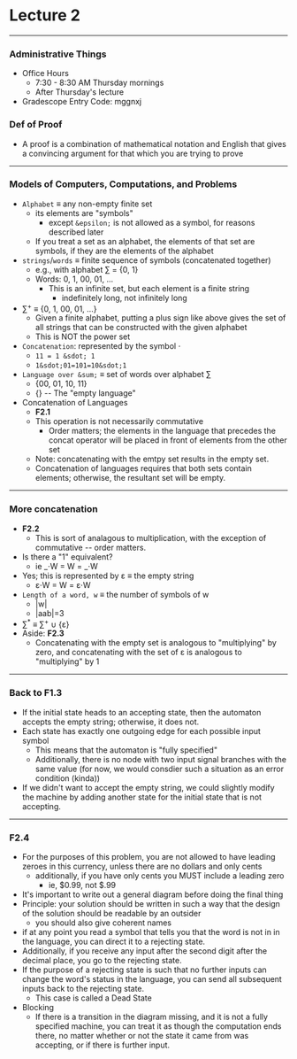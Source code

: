 <h1>Lecture 2</h1>

---

<h3>Administrative Things</h3>

  * Office Hours
      - 7:30 - 8:30 AM Thursday mornings
      - After Thursday's lecture
  * Gradescope Entry Code: mggnxj


<h3>Def of Proof</h3>

  * A proof is a combination of mathematical notation and English that gives a convincing argument for that which you are trying to prove

---

<h3>Models of Computers, Computations, and Problems</h3>

  * `Alphabet` &#x2261; any non-empty finite set
      - its elements are "symbols"
          + except `&epsilon;` is not allowed as a symbol, for reasons described later
      - If you treat a set as an alphabet, the elements of that set are symbols, if they are the elements of the alphabet
  * `strings`/`words` &#x2261; finite sequence of symbols (concatenated together)
      - e.g., with alphabet &sum; = {0, 1}
      - Words: 0, 1, 00, 01, ...
          + This is an infinite set, but each element is a finite string
              * indefinitely long, not infinitely long
  * &sum;<sup>+</sup> &#x2261; {0, 1, 00, 01, ...}
      - Given a finite alphabet, putting a plus sign like above gives the set of all strings that can be constructed with the given alphabet
      - This is NOT the power set
  * `Concatenation`: represented by the symbol &sdot;
      - `11 = 1 &sdot; 1` 
      - `1&sdot;01=101=10&sdot;1` 
  * `Language over &sum;` &#x2261; set of words over alphabet &sum;
      - {00, 01, 10, 11}
      - {} -- The "empty language"
  *  Concatenation of Languages
      -  __F2.1__
      -  This operation is not necessarily commutative
          +  Order matters; the elements in the language that precedes the concat operator will be placed in front of elements from the other set 
      -  Note: concatenating with the emtpy set results in the empty set.   
      -  Concatenation of languages requires that both sets contain elements; otherwise, the resultant set will be empty.

---

<h3>More concatenation</h3>

  * __F2.2__
      - This is sort of analagous to multiplication, with the exception of commutative -- order matters.
  * Is there a "1" equivalent?
      - ie _&sdot;W = W = _&sdot;W
  * Yes; this is represented by &epsilon; &#x2261; the empty string
      -   &epsilon;&sdot;W = W =  &epsilon;&sdot;W
  * `Length of a word, w` &#x2261; the number of symbols of w
      - |w|
      - |aab|=3
  * &sum;<sup>*</sup> &#x2261; &sum;<sup>+</sup> &#8746; {&epsilon;}
  * Aside: __F2.3__
      - Concatenating with the empty set is analogous to "multiplying" by zero, and concatenating with the set of &epsilon; is analogous to "multiplying" by 1

---

<h3>Back to <b>F1.3</b> </h3>

  * If the initial state heads to an accepting state, then the automaton accepts the empty string; otherwise, it does not.
  * Each state has exactly one outgoing edge for each possible input symbol
      - This means that the automaton is "fully specified"
      - Additionally, there is no node with two input signal branches with the same value (for now, we would consdier such a situation as an error condition (kinda))
  * If we didn't want to accept the empty string, we could slightly modify the machine by adding another state for the initial state that is not accepting.

---

<h3>F2.4</h3>

  * For the purposes of this problem, you are not allowed to have leading zeroes in this currency, unless there are no dollars and only cents
      - additionally, if you have only cents you MUST include a leading zero
          + ie, $0.99, not $.99
  * It's important to write out a general diagram before doing the final thing
  * Principle: your solution should be written in such a way that the design of the solution should be readable by an outsider
      - you should also give coherent names
  * if at any point you read a symbol that tells you that the word is not in in the language, you can direct it to a rejecting state.
  * Additionally, if you receive any input after the second digit after the decimal place, you go to the rejecting state.
  * If the purpose of a rejecting state is such that no further inputs can change the word's status in the language, you can send all subsequent inputs back to the rejecting state.
      - This case is called a Dead State
  * Blocking 
      - If there is a transition in the diagram missing, and it is not a fully specified machine, you can treat it as though the computation ends there, no matter whether or not the state it came from was accepting, or if there is further input.


